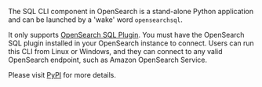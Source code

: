 
<p>The SQL CLI component in OpenSearch is a stand-alone Python application and can be launched by a 'wake' word <code>opensearchsql</code>.</p>
<p>It only supports <a href="https://docs-beta.opensearch.org/search-plugins/sql/index/" rel="nofollow">OpenSearch SQL Plugin</a>.
    You must have the OpenSearch SQL plugin installed in your OpenSearch instance to connect.
    Users can run this CLI from Linux or Windows, and they can connect to any valid OpenSearch endpoint, such as Amazon OpenSearch Service.</p>

Please visit <a href="https://pypi.org/project/opensearchsql/">PyPI</a> for more details.
